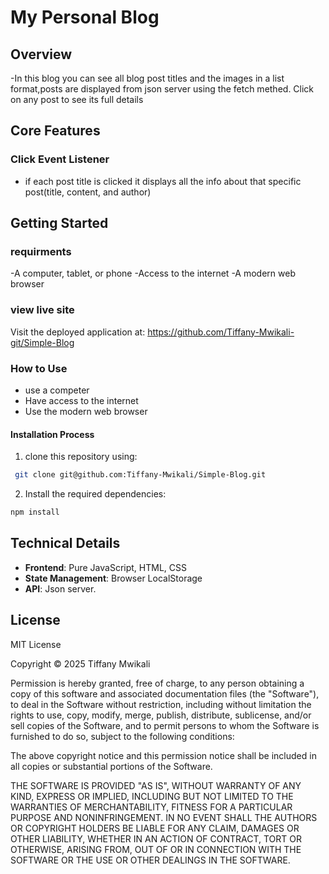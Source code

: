 # My Personal Blog

## Overview
-In this blog you can see all blog post titles and the images in a list format,posts are displayed 
from json server using the fetch methed.
Click on any post to see its full details

## Core Features

### Click Event Listener
- if each post title is clicked it displays all the info about that specific post(title, content, and author)


## Getting Started

### requirments
-A computer, tablet, or phone
-Access to the internet
-A modern web browser

### view live site
 Visit the deployed application at: https://github.com/Tiffany-Mwikali-git/Simple-Blog

### How to Use
- use a competer
- Have access to the internet
- Use the modern web browser

#### Installation Process
1. clone this repository using:

  ```bash
   git clone git@github.com:Tiffany-Mwikali/Simple-Blog.git
   ```
 2. Install the required dependencies:

   ```bash
   npm install
   ```


## Technical Details
- **Frontend**: Pure JavaScript, HTML, CSS
- **State Management**: Browser LocalStorage
- **API**: Json server.

## License

MIT License

Copyright &copy; 2025 Tiffany Mwikali

Permission is hereby granted, free of charge, to any person obtaining a copy of this software and associated documentation files (the "Software"), to deal in the Software without restriction, including without limitation the rights to use, copy, modify, merge, publish, distribute, sublicense, and/or sell copies of the Software, and to permit persons to whom the Software is furnished to do so, subject to the following conditions:

The above copyright notice and this permission notice shall be included in all copies or substantial portions of the Software.

THE SOFTWARE IS PROVIDED "AS IS", WITHOUT WARRANTY OF ANY KIND, EXPRESS OR IMPLIED, INCLUDING BUT NOT LIMITED TO THE WARRANTIES OF MERCHANTABILITY, FITNESS FOR A PARTICULAR PURPOSE AND NONINFRINGEMENT. IN NO EVENT SHALL THE AUTHORS OR COPYRIGHT HOLDERS BE LIABLE FOR ANY CLAIM, DAMAGES OR OTHER LIABILITY, WHETHER IN AN ACTION OF CONTRACT, TORT OR OTHERWISE, ARISING FROM, OUT OF OR IN CONNECTION WITH THE SOFTWARE OR THE USE OR OTHER DEALINGS IN THE SOFTWARE.

